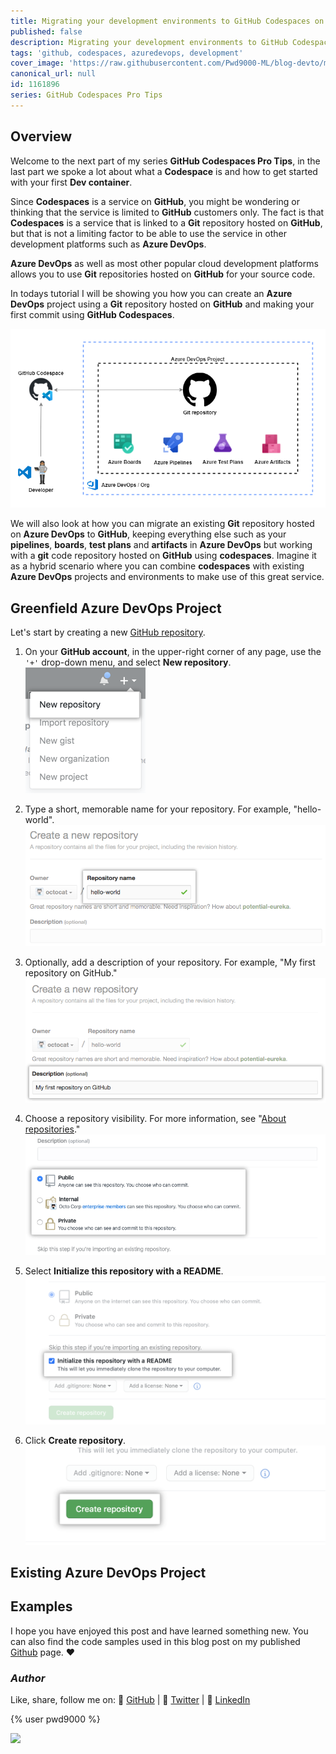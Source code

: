 ```yaml
---
title: Migrating your development environments to GitHub Codespaces on Azure DevOps
published: false
description: Migrating your development environments to GitHub Codespaces in Azure DevOps
tags: 'github, codespaces, azuredevops, development'
cover_image: 'https://raw.githubusercontent.com/Pwd9000-ML/blog-devto/main/posts/2022-GitHub-Codespaces-ado/assets/main01.png'
canonical_url: null
id: 1161896
series: GitHub Codespaces Pro Tips
---
```


## Overview

Welcome to the next part of my series **GitHub Codespaces Pro Tips**, in the last part we spoke a lot about what a **Codespace** is and how to get started with your first **Dev container**.

Since **Codespaces** is a service on **GitHub**, you might be wondering or thinking that the service is limited to **GitHub** customers only. The fact is that **Codespaces** is a service that is linked to a **Git** repository hosted on **GitHub**, but that is not a limiting factor to be able to use the service in other development platforms such as **Azure DevOps**.

**Azure DevOps** as well as most other popular cloud development platforms allows you to use **Git** repositories hosted on **GitHub** for your source code.

In todays tutorial I will be showing you how you can create an **Azure DevOps** project using a **Git** repository hosted on **GitHub** and making your first commit using **GitHub Codespaces**.

![image.png](https://raw.githubusercontent.com/Pwd9000-ML/blog-devto/main/posts/2022-GitHub-Codespaces-ado/assets/diag.png)

We will also look at how you can migrate an existing **Git** repository hosted on **Azure DevOps** to **GitHub**, keeping everything else such as your **pipelines**, **boards**, **test plans** and **artifacts** in **Azure DevOps** but working with a **git** code repository hosted on **GitHub** using **codespaces**. Imagine it as a hybrid scenario where you can combine **codespaces** with existing **Azure DevOps** projects and environments to make use of this great service.

## Greenfield Azure DevOps Project

Let's start by creating a new [GitHub repository](https://docs.github.com/en/get-started/quickstart/create-a-repo).

1. On your **GitHub account**, in the upper-right corner of any page, use the `'+'` drop-down menu, and select **New repository**. ![image.png](https://raw.githubusercontent.com/Pwd9000-ML/blog-devto/main/posts/2022-GitHub-Codespaces-ado/assets/ghrepo01.png)

2. Type a short, memorable name for your repository. For example, "hello-world". ![image.png](https://raw.githubusercontent.com/Pwd9000-ML/blog-devto/main/posts/2022-GitHub-Codespaces-ado/assets/ghrepo02.png)

3. Optionally, add a description of your repository. For example, "My first repository on GitHub." ![image.png](https://raw.githubusercontent.com/Pwd9000-ML/blog-devto/main/posts/2022-GitHub-Codespaces-ado/assets/ghrepo03.png)

4. Choose a repository visibility. For more information, see "[About repositories](https://docs.github.com/en/repositories/creating-and-managing-repositories/about-repositories#about-repository-visibility)." ![image.png](https://raw.githubusercontent.com/Pwd9000-ML/blog-devto/main/posts/2022-GitHub-Codespaces-ado/assets/ghrepo04.png)

5. Select **Initialize this repository with a README**. ![image.png](https://raw.githubusercontent.com/Pwd9000-ML/blog-devto/main/posts/2022-GitHub-Codespaces-ado/assets/ghrepo05.png)

6. Click **Create repository**. ![image.png](https://raw.githubusercontent.com/Pwd9000-ML/blog-devto/main/posts/2022-GitHub-Codespaces-ado/assets/ghrepo06.png)

## Existing Azure DevOps Project

## Examples

I hope you have enjoyed this post and have learned something new. You can also find the code samples used in this blog post on my published [Github](https://github.com/Pwd9000-ML/GitHub-Codespaces-Lab) page. :heart:

### _Author_

Like, share, follow me on: :octopus: [GitHub](https://github.com/Pwd9000-ML) | :penguin: [Twitter](https://twitter.com/pwd9000) | :space_invader: [LinkedIn](https://www.linkedin.com/in/marcel-l-61b0a96b/)

{% user pwd9000 %}

<a href="https://www.buymeacoffee.com/pwd9000"><img src="https://img.buymeacoffee.com/button-api/?text=Buy me a coffee&emoji=&slug=pwd9000&button_colour=FFDD00&font_colour=000000&font_family=Cookie&outline_colour=000000&coffee_colour=ffffff"></a>

